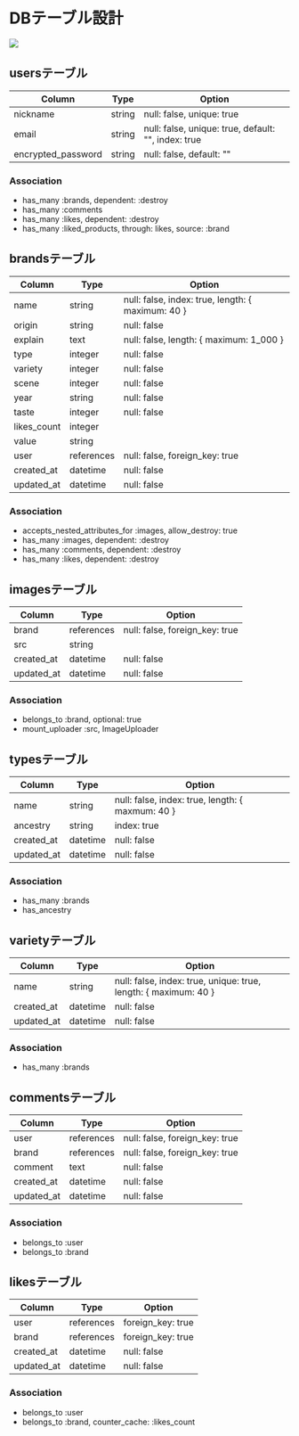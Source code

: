 # DBテーブル設計

![](url)

<!--
  ユーザ登録時に入力する基本情報。
-->

## usersテーブル
| Column               | Type   | Option                                            |
|----------------------|--------|---------------------------------------------------|
|nickname              |string  |null: false, unique: true                          |
|email                 |string  |null: false, unique: true, default: "", index: true|
|encrypted_password    |string  |null: false,               default: ""             |

### Association
- has_many :brands, dependent: :destroy
- has_many :comments
- has_many :likes, dependent: :destroy
- has_many :liked_products, through: likes, source: :brand

<!--
  銘柄を投稿する時に登録する情報。

  originカラム
  産地を選択する

  explainカラム
  銘柄の説明（1000文字以内）

  typeカラム
  銘柄の種類
  ・スティルワイン
    ・赤
    ・白
    ・ロゼ
  ・スパークリングワイン
  ・フォーティファイドワイン
  ・フレーバードワイン

  varietyカラム
  銘柄の品種を選択する
  ユーザーが入力・登録することもできる

  sceneカラム
  銘柄におすすめのシーンを選択

  yearカラム
  収穫年を入力
  不明の場合は未入力も可能

  tasteカラム
  銘柄の味を選択

  likes_countカラム
  いいねの数を管理

  valueカラム
  おおよその価値、市販の金額、購入時の金額等を入力
-->

## brandsテーブル
| Column          | Type     | Option                                                                            |
|-----------------|----------|-----------------------------------------------------------------------------------|
|name             |string    |null: false, index: true, length: { maximum: 40 }                                  |
|origin           |string    |null: false                                                                        |
|explain          |text      |null: false,              length: { maximum: 1_000 }                               |
|type             |integer   |null: false                                                                        |
|variety          |integer   |null: false                                                                        |
|scene            |integer   |null: false                                                                        |
|year             |string    |null: false                                                                        |
|taste            |integer   |null: false                                                                        |
|likes_count      |integer   |                                                                                   |
|value            |string    |                                                                                   |
|user             |references|null: false, foreign_key: true                                                     |
|created_at       |datetime  |null: false                                                                        |
|updated_at       |datetime  |null: false                                                                        |

### Association
- accepts_nested_attributes_for :images, allow_destroy: true
- has_many :images,   dependent: :destroy
- has_many :comments, dependent: :destroy
- has_many :likes,    dependent: :destroy

<!--
  商品の画像。１枚必須。
-->

## imagesテーブル
| Column   | Type     | Option                       |
|----------|----------|------------------------------|
|brand     |references|null: false, foreign_key: true|
|src       |string    |                              |
|created_at|datetime  |null: false                   |
|updated_at|datetime  |null: false                   |

### Association
- belongs_to :brand, optional: true
- mount_uploader :src, ImageUploader

<!--
  種類はancestryを使って
  大分類、詳細といった階層構造にする。
-->

## typesテーブル
| Column   | Type   | Option                                         |
|----------|--------|------------------------------------------------|
|name      |string  |null: false, index: true, length: { maxmum: 40 }|
|ancestry  |string  |             index: true                        |
|created_at|datetime|null: false                                     |
|updated_at|datetime|null: false                                     |

### Association
- has_many :brands
- has_ancestry

<!--
  品種名は任意でユーザに入力させる。
  存在しない品種でも入力・登録はできる。
-->

## varietyテーブル
| Column   | Type   | Option                                                        |
|----------|--------|---------------------------------------------------------------|
|name      |string  |null: false, index: true, unique: true, length: { maximum: 40 }|
|created_at|datetime|null: false                                                    |
|updated_at|datetime|null: false                                                    |

### Association
- has_many :brands

<!--
  銘柄詳細ページでユーザがコメントを残すことができる。
  全てのユーザーが自由にコメントできる。
-->

## commentsテーブル
| Column     | Type     | Option                       |
|------------|----------|------------------------------|
|user        |references|null: false, foreign_key: true|
|brand       |references|null: false, foreign_key: true|
|comment     |text      |null: false                   |
|created_at  |datetime  |null: false                   |
|updated_at  |datetime  |null: false                   |


### Association
- belongs_to :user
- belongs_to :brand

<!--
  商品詳細ページでユーザがいいね！することができる。
  likeカラム
  いいね！フラグ
  false : いいね！していない状態
  true  : いいね！している状態
-->

## likesテーブル
| Column   | Type     | Option          |
|----------|----------|-----------------|
|user      |references|foreign_key: true|
|brand     |references|foreign_key: true|
|created_at|datetime  |null: false      |
|updated_at|datetime  |null: false      |

### Association
- belongs_to :user
- belongs_to :brand, counter_cache: :likes_count
